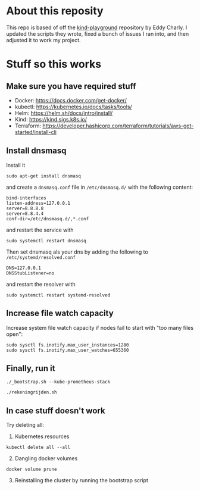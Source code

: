 # About this reposity

This repo is based of off the [kind-playground](https://github.com/eddycharly/kind-playground) repository by Eddy Charly.
I updated the scripts they wrote, fixed a bunch of issues I ran into, and then adjusted it to work my project.

# Stuff so this works

## Make sure you have required stuff

- Docker: https://docs.docker.com/get-docker/
- kubectl: https://kubernetes.io/docs/tasks/tools/
- Helm: https://helm.sh/docs/intro/install/
- Kind: https://kind.sigs.k8s.io/
- Terraform: https://developer.hashicorp.com/terraform/tutorials/aws-get-started/install-cli

## Install dnsmasq

Install it

```shell
sudo apt-get install dnsmasq
```

and create a `dnsmasq.conf` file in `/etc/dnsmasq.d/` with the following content:

```
bind-interfaces
listen-address=127.0.0.1
server=8.8.8.8
server=8.8.4.4
conf-dir=/etc/dnsmasq.d/,*.conf
```

and restart the service with

```shell
sudo systemctl restart dnsmasq
```

Then set dnsmasq als your dns by adding the following to `/etc/systemd/resolved.conf`

```
DNS=127.0.0.1
DNSStubListener=no
```

and restart the resolver with

```shell
sudo systemctl restart systemd-resolved
```

## Increase file watch capacity

Increase system file watch capacity if nodes fail to start with "too many files open":

```shell
sudo sysctl fs.inotify.max_user_instances=1280
sudo sysctl fs.inotify.max_user_watches=655360
```

## Finally, run it

```shell
./_bootstrap.sh --kube-prometheus-stack
```

```shell
./rekeningrijden.sh
```

## In case stuff doesn't work

Try deleting all:
1. Kubernetes resources
```shell
kubectl delete all --all
```
2. Dangling docker volumes
```shell
docker volume prune
```
3. Reinstalling the cluster by running the bootstrap script